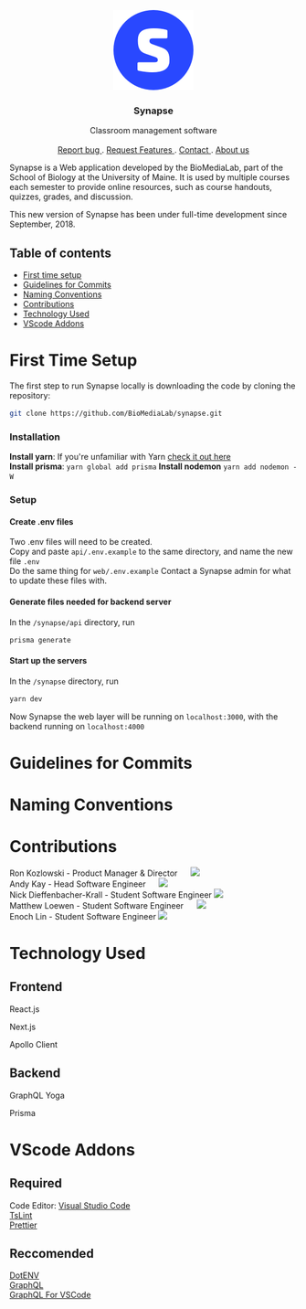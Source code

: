 <p align="center">
    <img src="./web/static/synapse-icon@2x.png" alt="synapse logo">
    <h3 align="center">Synapse</h3>

  <p align="center">
    Classroom management software
    <br>
    <br>
    <a href="https://github.com/BioMediaLab/synapse/issues/new"> Report bug </a>
    .
        <a href="https://github.com/BioMediaLab/synapse/issues/new"> Request Features </a>
        .
        <a href="mailto:synapse@maine.edu" target="_top"> Contact </a>
        .
        <a href="https://www.biomedialab.net/"> About us </a>
  </p>
</p>

Synapse is a Web application developed by the BioMediaLab, part of the School of Biology at the University of Maine. It is used by multiple courses each semester to provide online resources, such as course handouts, quizzes, grades, and discussion.

This new version of Synapse has been under full-time development since September, 2018.



## Table of contents

- [First time setup](#first-time-setup)
- [Guidelines for Commits](#guidelines-for-commits)
- [Naming Conventions](#naming-conventions)
- [Contributions](#contributions)
- [Technology Used](#technology-used)
- [VScode Addons](#vscode-addons)

# First Time Setup

The first step to run Synapse locally is downloading the code by cloning the repository:

```sh
git clone https://github.com/BioMediaLab/synapse.git
```

### Installation

**Install yarn**: If you're unfamiliar with Yarn [check it out here](https://yarnpkg.com/en/)  
**Install prisma**: `yarn global add prisma`
**Install nodemon** `yarn add nodemon -W`

### Setup

#### Create .env files

Two .env files will need to be created.  
Copy and paste `api/.env.example` to the same directory, and name the new file `.env`  
Do the same thing for `web/.env.example`
Contact a Synapse admin for what to update these files with.

#### Generate files needed for backend server

In the `/synapse/api` directory, run

```sh
prisma generate
```

#### Start up the servers

In the `/synapse` directory, run

```sh
yarn dev
```

Now Synapse the web layer will be running on `localhost:3000`, with the backend running on `localhost:4000`

# Guidelines for Commits

# Naming Conventions

# Contributions

Ron Kozlowski - Product Manager & Director <a href="https://www.linkedin.com/in/tirranna/" target="_blank"><img src="https://3uil8r2z7mmf1j7qlc2us9x1121h-wpengine.netdna-ssl.com/wp-content/plugins/team-members-pro/inc/img/links/linkedin.png" height=15px width=15px></a> 
<a href="https://github.com/frozenflat" target="_blank"><img src="https://assets-cdn.github.com/images/modules/logos_page/GitHub-Logo.png" height=10px></a>
<br/>
Andy Kay - Head Software Engineer <a href="https://www.linkedin.com/in/andy-kay-450474120" target="_blank"><img src="https://3uil8r2z7mmf1j7qlc2us9x1121h-wpengine.netdna-ssl.com/wp-content/plugins/team-members-pro/inc/img/links/linkedin.png" height=15px width=15px></a>
<a href="https://github.com/iamandyk" target="_blank"><img src="https://assets-cdn.github.com/images/modules/logos_page/GitHub-Logo.png" height=10px></a>
<br/>
Nick Dieffenbacher-Krall - Student Software Engineer
<a href="https://github.com/Dieff" target="_blank"><img src="https://assets-cdn.github.com/images/modules/logos_page/GitHub-Logo.png" height=10px></a>
<br/>
Matthew Loewen - Student Software Engineer <a href="https://www.linkedin.com/in/matthew-loewen-03a991116/" target="_blank"><img src="https://3uil8r2z7mmf1j7qlc2us9x1121h-wpengine.netdna-ssl.com/wp-content/plugins/team-members-pro/inc/img/links/linkedin.png" height=15px width=15px></a>
<a href="https://github.com/mattdoescode" target="_blank"><img src="https://assets-cdn.github.com/images/modules/logos_page/GitHub-Logo.png" height=10px></a>
<br/>
Enoch Lin - Student Software Engineer
<a href="https://github.com/Enoinoo" target="_blank"><img src="https://assets-cdn.github.com/images/modules/logos_page/GitHub-Logo.png" height=10px></a>

# Technology Used

## Frontend

React.js

Next.js

Apollo Client

## Backend

GraphQL Yoga

Prisma

# VScode Addons

## Required

Code Editor: <a href="https://code.visualstudio.com/"> Visual Studio Code </a> 
</br>
<a href="https://marketplace.visualstudio.com/items?itemName=eg2.tslint"> TsLint </a>
</br>
<a href="https://marketplace.visualstudio.com/items?itemName=esbenp.prettier-vscode"> Prettier </a>

## Reccomended
  
<a href="https://marketplace.visualstudio.com/items?itemName=mikestead.dotenv"> DotENV </a>
</br>
<a href="https://marketplace.visualstudio.com/items?itemName=mquandalle.graphql"> GraphQL </a>
</br>
<a href="https://marketplace.visualstudio.com/items?itemName=kumar-harsh.graphql-for-vscode"> GraphQL For VSCode </a>
